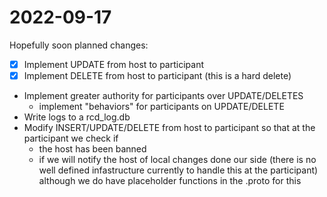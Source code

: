 # 2022-09-17
Hopefully soon planned changes:
- [X] Implement UPDATE from host to participant
- [X] Implement DELETE from host to participant (this is a hard delete)
- Implement greater authority for participants over UPDATE/DELETES
    - implement "behaviors" for participants on UPDATE/DELETE
- Write logs to a rcd_log.db 
- Modify INSERT/UPDATE/DELETE from host to participant so that at the participant we check if 
    - the host has been banned
    - if we will notify the host of local changes done our side (there is no well defined infastructure currently to handle this at the participant)
        although we do have placeholder functions in the .proto for this